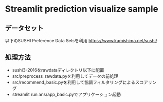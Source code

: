 # Streamlit prediction visualize sample

## データセット
以下のSUSHI Preference Data Setsを利用
https://www.kamishima.net/sushi/

## 処理方法
- sushi3-2016をrawdataディレクトリ以下に配置
- src/preprocess_rawdata.pyを利用してデータの前処理
- src/recommend_basic.pyを利用して協調フィルタリングによるスコアリング
- streamlit run ans/app_basic.pyでアプリケーション起動
